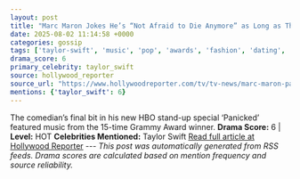 ```yaml
---
layout: post
title: "Marc Maron Jokes He’s “Not Afraid to Die Anymore” as Long as This Taylor Swift Song Is Playing"
date: 2025-08-02 11:14:58 +0000
categories: gossip
tags: ['taylor-swift', 'music', 'pop', 'awards', 'fashion', 'dating', 'source-hollywood_reporter', 'drama-hot']
drama_score: 6
primary_celebrity: taylor_swift
source: hollywood_reporter
source_url: "https://www.hollywoodreporter.com/tv/tv-news/marc-maron-panicked-comedy-special-taylor-swift-song-1236336208/"
mentions: {'taylor_swift': 6}
---
```


The comedian’s final bit in his new HBO stand-up special ‘Panicked’ featured music from the 15-time Grammy Award winner. **Drama Score:** 6 | **Level:** HOT **Celebrities Mentioned:** Taylor Swift [Read full article at Hollywood Reporter](https://www.hollywoodreporter.com/tv/tv-news/marc-maron-panicked-comedy-special-taylor-swift-song-1236336208/) --- *This post was automatically generated from RSS feeds. Drama scores are calculated based on mention frequency and source reliability.*